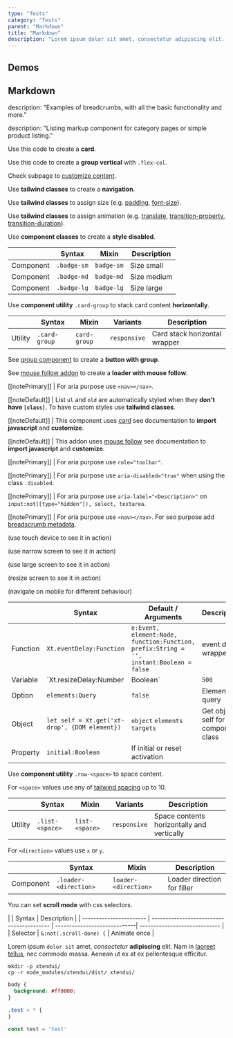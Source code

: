```yaml
---
type: "Tests"
category: "Tests"
parent: "Markdown"
title: "Markdown"
description: "Lorem ipsum dolor sit amet, consectetur adipiscing elit. Nunc tempus laoreet leo sit amet iaculis."
---
```


## Demos

<demo>
  <div class="gatsby_demo_item toggle" data-iframe="iframe/components/core/toggle/events-methods">
  </div>
  <div class="gatsby_demo_item toggle" data-iframe="iframe/components/core/slider/events-methods">
  </div>
  <div class="gatsby_demo_item toggle" data-iframe="iframe/components/addons/navigation/scrolltoanchor">
  </div>
  <demovanilla src="vanilla/components/core/slider/progress">
  </demovanilla>
  <demovanilla src="vanilla/components/core/toggle/timing">
  </demovanilla>
  <demovanilla src="vanilla/components/core/toggle/auto">
  </demovanilla>
  <demovanilla src="vanilla/components/core/toggle/prevent-event">
  </demovanilla>
  <demovanilla src="vanilla/components/core/slider/overflow-auto-false">
  </demovanilla>
</demo>

<demo>
  <demovanilla src="vanilla/components/core/drop/event">
  </demovanilla>
  <demovanilla src="vanilla/components/core/drop/backdrop">
  </demovanilla>
  <demovanilla src="vanilla/components/core/overlay/disable">
  </demovanilla>
  <demovanilla src="vanilla/components/core/overlay/position">
  </demovanilla>
  <demovanilla src="vanilla/components/addons/slider/automaticscroll">
  </demovanilla>
</demo>

<demo>
  <div class="gatsby_demo_item toggle" data-iframe="iframe/themes/hero/fashion-hero-v2">
  </div>
  <div class="gatsby_demo_item toggle" data-iframe="iframe/themes/hero/fashion-hero-v1">
  </div>
  <div class="gatsby_demo_item toggle" data-iframe="iframe/themes/layout/industrial-layout-v1">
  </div>
</demo>

<demo>
  <div class="gatsby_demo_item toggle" data-iframe="iframe/themes/navigation/sequential-megamenu-v1">
  </div>
  <div class="gatsby_demo_item toggle" data-iframe="iframe/themes/animation/xtend-v1">
  </div>
  <div class="gatsby_demo_item toggle" data-iframe="iframe/themes/animation/collapse-v1">
  </div>
  <div class="gatsby_demo_item toggle" data-iframe="iframe/themes/layout/furniture-layout-v1">
  </div>
  <div class="gatsby_demo_item toggle" data-iframe="iframe/themes/listing/furniture-listing-v1">
  </div>
  <div class="gatsby_demo_item toggle" data-iframe="iframe/themes/listing/fashion-listing-v1">
  </div>
</demo>

## Markdown

description: "Examples of breadcrumbs, with all the basic functionality and more."

description: "Listing markup component for category pages or simple product listing."

Use this code to create a **card**.

Use this code to create a **group vertical** with `.flex-col`.

Check subpage to [customize content](/components/core/loader/content#spinner).

Use **tailwind classes** to create a **navigation**.

Use **tailwind classes** to assign size (e.g. [padding](https://tailwindcss.com/docs/padding), [font-size](https://tailwindcss.com/docs/font-size)).

Use **tailwind classes** to assign animation (e.g. [translate](https://tailwindcss.com/docs/translate), [transition-property](https://tailwindcss.com/docs/transition-property), [transition-duration](https://tailwindcss.com/docs/transition-duration)).

Use **component classes** to create a **style disabled**.

<div class="table-overflow">

|                      | Syntax                          | Mixin            | Description                   |
| ----------------------- | ---------------------------- | -----------------| ----------------------------- |
| Component                  | `.badge-sm`       | `badge-sm`                | Size small            |
| Component                  | `.badge-md`       | `badge-md`                | Size medium            |
| Component                  | `.badge-lg`       | `badge-lg`                | Size large            |

</div>

Use **component utility** `.card-group` to stack card content **horizontally**.

<div class="table-overflow">

|                      | Syntax                          | Mixin            | Variants               | Description                   |
| ----------------------- | ----------------------------------------- | -----------------------------| ----------------------------- | ----------------------------- |
| Utility                  | `.card-group`       | `card-group`                | `responsive`                | Card stack horizontal wrapper           |

</div>

See [group component](/components/core/loader) to create a **button with group**.

See [mouse follow addon](/components/core/loader) to create a **loader with mouse follow**.

[[notePrimary]]
| For aria purpose use `<nav></nav>`.

[[noteDefault]]
| List `ul` and `old` are automatically styled when they **don't have `[class]`**. To have custom styles use **tailwind classes**.

[[noteDefault]]
| This component uses [card](/components/core/card) see documentation to **import javascript** and **customize**.

[[noteDefault]]
| This addon uses [mouse follow](/components/addons/animation/mousefollow) see documentation to **import javascript** and **customize**.

[[notePrimary]]
| For aria purpose use `role="toolbar"`.

[[notePrimary]]
| For aria purpose use `aria-disabled="true"` when using the class `.disabled`.

[[notePrimary]]
| For aria purpose use `aria-label="<Description>"` on `input:not([type="hidden"]), select, textarea`.

[[notePrimary]]
| For aria purpose use `<nav></nav>`. For seo purpose add [breadscrumb metadata](https://developers.google.com/search/docs/data-types/breadcrumb).

<!-- For seo purpose add product metadata https://developers.google.com/search/docs/data-types/product -->

(use touch device to see it in action)

(use narrow screen to see it in action)

(use large screen to see it in action)

(resize screen to see it in action)

(navigate on mobile for different behaviour)

<div class="table-overflow">

|                         | Syntax                                    | Default / Arguments                       | Description                   |
| ----------------------- | ----------------------------------------- | ----------------------------- | ----------------------------- |
| Function                  | `Xt.eventDelay:Function`              | `e:Event, element:Node, function:Function, prefix:String = '', instant:Boolean = false`       | event delay wrapper                  |
| Variable                  | `Xt.resizeDelay:Number|Boolean`              | `500`        | Delay for the `resize` event with `Xt.eventDelay`            |
| Option                    | `elements:Query`                          | `false`        | Elements query            |
| Object                   | `let self = Xt.get('xt-drop', {DOM element})`       | `object` `elements` `targets` | Get object self for this component class             |
| Property                  | `initial:Boolean`       | If initial or reset activation            |

</div>

Use **component utility** `.row-<space>` to space content.

For `<space>` values use any of [tailwind spacing](https://tailwindcss.com/docs/customizing-spacing) up to 10.

<div class="table-overflow">

|                      | Syntax                          | Mixin            | Variants               | Description                   |
| ----------------------- | ---------------------------- | -----------------| ----------------------------- |----------------------------- |
| Utility                  | `.list-<space>`       | `list-<space>`                | `responsive`                | Space contents horizontally and vertically            |

</div>

For `<direction>` values use `x` or `y`.

<div class="table-overflow">

|                      | Syntax                          | Mixin            | Description                   |
| ----------------------- | ----------------------------------------- | -----------------------------| ----------------------------- |
| Component                  | `.loader-<direction>`                     | `loader-<direction>`                | Loader direction for filler            |

</div>

You can set **scroll mode** with css selectors.

<div class="table-overflow">

|                      | Syntax                          |  Description                   |
| ----------------------- | ----------------------------------------- | -----------------------------| ----------------------------- |
| Selector                  | `&:not(.scroll-done) {`                     | Animate once            |

</div>

Lorem ipsum `dolor sit` amet, *consectetur* **adipiscing** elit. Nam in [laoreet tellus](/components/list-group/button), nec commodo massa. Aenean ut ex at ex pellentesque efficitur.

<script type="text/plain" class="language-markup">
  <a href="#" class="btn btn-default">
    <!-- content -->
  </a>

  <button type="button" class="btn btn-default">
    <!-- content -->
  </button>
</script>

```
mkdir -p xtendui/
cp -r node_modules/xtendui/dist/ xtendui/
```

```css
body {
  background: #ff0000;
}

.test > * {
}
```

```jsx
const test = 'test'
```
